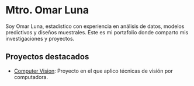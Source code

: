 # Mtro. Omar Luna
Soy Omar Luna, estadístico con experiencia en análisis de datos, modelos predictivos y diseños muestrales. Este es mi portafolio donde comparto mis investigaciones y proyectos.

## Proyectos destacados
- [Computer Vision](https://github.com/omarluna18/Computer-Vision): Proyecto en el que aplico técnicas de visión por computadora.
